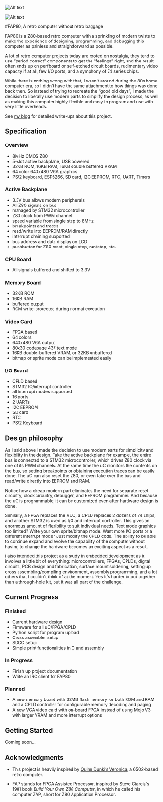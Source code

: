 
![Alt text](http://i.imgur.com/f08Pt1o.jpg)

![Alt text](http://i.imgur.com/XjIJ9EY.jpg)



#FAP80, A retro computer without retro baggage

FAP80 is a Z80-based retro computer with a sprinkling of modern twists to make the experience of designing, programming, and debugging this computer as painless and straightforward as possible.

A lot of retro computer projects today are rooted on nostalgia, they tend to use “period correct” components to get the “feelings” right, and the result often ends up on perfboard or self-etched circuit boards, rudimentary video capacity if at all, few I/O ports, and a symphony of 74 series chips. 

While there is nothing wrong with that, I wasn’t around during the 80s home computer era, so I didn’t have the same attachment to how things was done back then. So instead of trying to recreate the “good old days”, I made the decision to liberally use modern parts to simplify the design process, as well as making this computer highly flexible and easy to program and use with very little overheads.

See [my blog](https://dekunukem.wordpress.com) for detailed write-ups about this project.

## Specification

### Overview

* 8MHz CMOS Z80
* 5-slot active backplane, USB powered
* 32KB ROM, 16KB RAM, 16KB double buffered VRAM
* 64 color 640x480 VGA graphics
* PS/2 keyboard, ESP8266, SD card, I2C EEPROM, RTC, UART, Timers

### Active Backplane

* 3.3V bus allows modern peripherals
* All Z80 signals on bus
* managed by STM32 microcontroller
* Z80 clock from PWM channel
* speed variable from single step to 8MHz
* breakpoints and traces
* read/write into EEPROM/RAM directly
* interrupt chaining supported
* bus address and data display on LCD
* pushbutton for Z80 reset, single step, run/stop, etc.

### CPU Board
* All signals buffered and shifted to 3.3V

### Memory Board
* 32KB ROM
* 16KB RAM
* buffered output
* ROM write-protected during normal execution

### Video Card
* FPGA based
* 64 colors
* 640x480 VGA output
* 80x30 codepage 437 text mode
* 16KB double-buffered VRAM, or 32KB unbuffered
* bitmap or sprite mode can be implemented easily

### I/O Board
* CPLD based
* STM32 IO/interrupt controller
* all interrupt modes supported
* 16 ports
* 2 UARTs
* I2C EEPROM
* SD card
* RTC
* PS/2 Keyboard

## Design philosophy

As I said above I made the decision to use modern parts for simplicity and flexibility in the design. Take the active backplane for example, the entire bus is connected to a STM32 microcontroller, which drives Z80 clock via one of its PWM channels. At the same time the uC monitors the contents on the bus, so setting breakpoints or obtaining execution traces can be easily done. The uC can also reset the Z80, or even take over the bus and read/write directly into EEPROM and RAM.

Notice how a cheap modern part eliminates the need for separate reset circuitry, clock circuitry, debugger, and EEPROM programmer. And because the uC is programmable, it can be customized even after hardware design is done.

Similarly, a FPGA replaces the VDC, a CPLD replaces 2 dozens of 74 chips, and another STM32 is used as I/O and interrupt controller. This gives an enormous amount of flexibility to suit individual needs. Text mode graphics too limited? Write your own sprite/bitmap mode. Want more I/O ports or a different interrupt mode? Just modify the CPLD code. The ability to be able to continue expand and evolve the capability of the computer without having to change the hardware becomes an exciting aspect as a result.

I also intended this project as a study in embedded development as it involves a little bit of everything: microcontrollers, FPGAs, CPLDs, digital circuits, PCB design and fabrication, surface mount soldering, setting up cross assembling/compiling environment, assembly programming, and a lot others that I couldn't think of at the moment. Yes it's harder to put together than a through-hole kit, but it was all part of the challenge.


## Current Progress 

### Finished

* Current hardware design
* Firmware for all uC/FPGA/CPLD
* Python script for program upload
* Cross assembler setup
* SDCC setup
* Simple print functionalities in C and assembly

### In Progress

* Finish up project documentation
* Write an IRC client for FAP80

### Planned

* A new memory board with 32MB flash memory for both ROM and RAM and a CPLD controller for configurable memory decoding and paging
* A new VGA video card with on-board FPGA instead of using Mojo V3 with larger VRAM and more interrupt options

## Getting Started

Coming soon...

## Acknowledgments

* This project is heavily inspired by [Quinn Dunki’s Veronica](http://quinndunki.com/blondihacks/?p=680), a 6502-based retro computer.

* FAP stands for FPGA Assisted Processor, inspired by Steve Ciarcia's 1981 book *Build Your Own Z80 Computer*, in which he called his computer ZAP, short for Z80 Application Processor.


